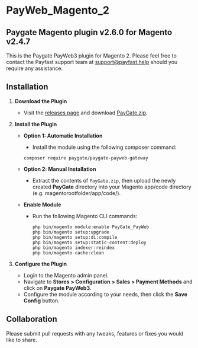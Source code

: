 # PayWeb_Magento_2

## Paygate Magento plugin v2.6.0 for Magento v2.4.7

This is the Paygate PayWeb3 plugin for Magento 2. Please feel free to contact the Payfast support team at
support@payfast.help should you require any assistance.

## Installation

1. **Download the Plugin**

    - Visit the [releases page](https://github.com/Paygate/PayWeb_Magento_2/releases) and
      download [PayGate.zip](https://github.com/Paygate/PayHost_Magento_2/releases/download/v1.1.0/PayGate.zip).

2. **Install the Plugin**
    - **Option 1: Automatic Installation**
        - Install the module using the following composer command:
        ```console
        composer require paygate/paygate-payweb-gateway
        ```
    - **Option 2: Manual Installation**
        - Extract the contents of `PayGate.zip`, then upload the newly created **PayGate** directory into your Magento
          app/code directory (e.g. magentorootfolder/app/code/).

    - **Enable Module**
        - Run the following Magento CLI commands:
           ```console
           php bin/magento module:enable PayGate_PayWeb
           php bin/magento setup:upgrade
           php bin/magento setup:di:compile
           php bin/magento setup:static-content:deploy
           php bin/magento indexer:reindex
           php bin/magento cache:clean
           ```
3. **Configure the Plugin**

    - Login to the Magento admin panel.
    - Navigate to **Stores > Configuration > Sales > Payment Methods** and click on
      **Paygate PayWeb3**.
    - Configure the module according to your needs, then click the **Save Config** button.

## Collaboration

Please submit pull requests with any tweaks, features or fixes you would like to share.
